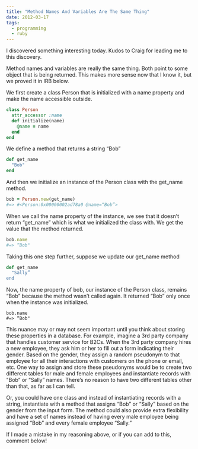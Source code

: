 ```yaml
---
title: "Method Names And Variables Are The Same Thing"
date: 2012-03-17
tags:
  - programming
  - ruby
---
```


I discovered something interesting today. Kudos to Craig for leading me to this discovery.

Method names and variables are really the same thing. Both point to some object that is being returned. This makes more sense now that I know it, but we proved it in IRB below.

We first create a class Person that is initialized with a name property and make the name accessible outside.

```ruby
class Person
  attr_accessor :name
  def initialize(name)
    @name = name
  end
end
```

We define a method that returns a string “Bob”

```ruby
def get_name
  "Bob"
end
```

And then we initialize an instance of the Person class with the get_name method.

```ruby
bob = Person.new(get_name)
#=> #<Person:0x00000002ad78a0 @name=“Bob”>
```

When we call the name property of the instance, we see that it doesn’t return “get_name” which is what we initialized the class with. We get the value that the method returned.

```ruby
bob.name
#=> “Bob"
```

Taking this one step further, suppose we update our get_name method

```ruby
def get_name
  "Sally”
end
```

Now, the name property of bob, our instance of the Person class, remains “Bob” because the method wasn’t called again. It returned “Bob” only once when the instance was initialized.

```
bob.name
#=> “Bob"
```

This nuance may or may not seem important until you think about storing these properties in a database. For example, imagine a 3rd party company that handles customer service for B2Cs. When the 3rd party company hires a new employee, they ask him or her to fill out a form indicating their gender. Based on the gender, they assign a random pseudonym to that employee for all their interactions with customers on the phone or email, etc. One way to assign and store these pseudonyms would be to create two different tables for male and female employees and instantiate records with "Bob” or “Sally” names. There’s no reason to have two different tables other than that, as far as I can tell.

Or, you could have one class and instead of instantiating records with a string, instantiate with a method that assigns “Bob” or “Sally” based on the gender from the input form. The method could also provide extra flexibility and have a set of names instead of having every male employee being assigned “Bob” and every female employee “Sally.”

If I made a mistake in my reasoning above, or if you can add to this, comment below!
